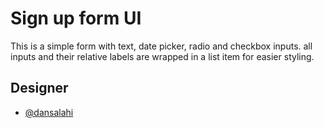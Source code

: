 
# Sign up form UI

This is a simple form with text, date picker, radio and checkbox inputs. all inputs and their relative labels are wrapped in a list item for easier styling.

## Designer

- [@dansalahi](https://github.com/dansalahi)

  